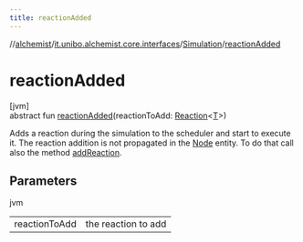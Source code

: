 ```yaml
---
title: reactionAdded
---
```

//[alchemist](../../../index.html)/[it.unibo.alchemist.core.interfaces](../index.html)/[Simulation](index.html)/[reactionAdded](reaction-added.html)



# reactionAdded



[jvm]\
abstract fun [reactionAdded](reaction-added.html)(reactionToAdd: [Reaction](../../it.unibo.alchemist.model.interfaces/-reaction/index.html)<[T](../-scheduler/index.html)>)



Adds a reaction during the simulation to the scheduler and start to execute it. The reaction addition is not propagated in the [Node](../../it.unibo.alchemist.model.interfaces/-node/index.html) entity. To do that call also the method [addReaction](../../it.unibo.alchemist.model.interfaces/-node/add-reaction.html).



## Parameters


jvm

| | |
|---|---|
| reactionToAdd | the reaction to add |




